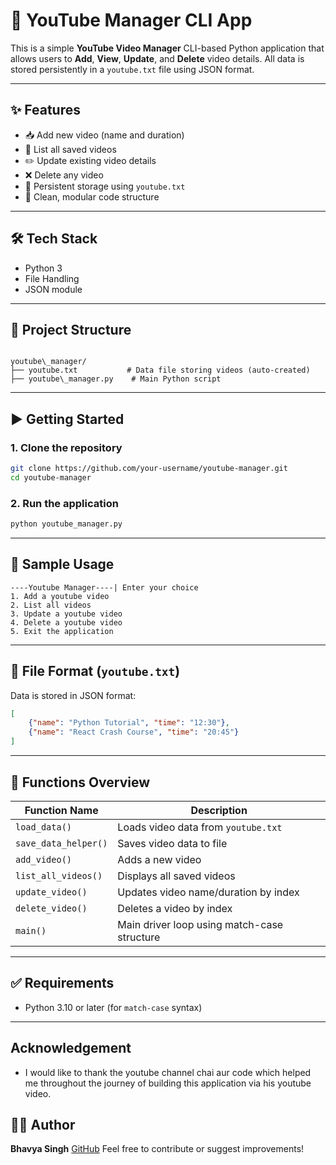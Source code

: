

# 🎥 YouTube Manager CLI App

This is a simple **YouTube Video Manager** CLI-based Python application that allows users to **Add**, **View**, **Update**, and **Delete** video details. All data is stored persistently in a `youtube.txt` file using JSON format.

---

## ✨ Features

- 📥 Add new video (name and duration)
- 📃 List all saved videos
- ✏️ Update existing video details
- ❌ Delete any video
- 💾 Persistent storage using `youtube.txt`
- 🧠 Clean, modular code structure

---

## 🛠️ Tech Stack

- Python 3
- File Handling
- JSON module

---

## 📂 Project Structure

```

youtube\_manager/
├── youtube.txt           # Data file storing videos (auto-created)
├── youtube\_manager.py    # Main Python script

````

---

## ▶️ Getting Started

### 1. Clone the repository

```bash
git clone https://github.com/your-username/youtube-manager.git
cd youtube-manager
````

### 2. Run the application

```bash
python youtube_manager.py
```

---

## 📸 Sample Usage

```text
----Youtube Manager----| Enter your choice
1. Add a youtube video
2. List all videos
3. Update a youtube video
4. Delete a youtube video
5. Exit the application
```

---

## 📄 File Format (`youtube.txt`)

Data is stored in JSON format:

```json
[
    {"name": "Python Tutorial", "time": "12:30"},
    {"name": "React Crash Course", "time": "20:45"}
]
```

---

## 🧪 Functions Overview

| Function Name        | Description                                 |
| -------------------- | ------------------------------------------- |
| `load_data()`        | Loads video data from `youtube.txt`         |
| `save_data_helper()` | Saves video data to file                    |
| `add_video()`        | Adds a new video                            |
| `list_all_videos()`  | Displays all saved videos                   |
| `update_video()`     | Updates video name/duration by index        |
| `delete_video()`     | Deletes a video by index                    |
| `main()`             | Main driver loop using match-case structure |

---

## ✅ Requirements

* Python 3.10 or later (for `match-case` syntax)

---

## Acknowledgement

- I would like to thank the youtube channel chai aur code which helped me throughout the journey of building this application via his youtube video.

  
## 👨‍💻 Author

**Bhavya Singh**
[GitHub](https://github.com/your-username)
Feel free to contribute or suggest improvements!




